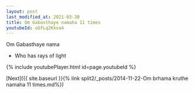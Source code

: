 ```yaml
---
layout: post
last_modified_at: 2021-03-30
title: Om Gabasthaye namaha 11 times
youtubeId: oGfLq2Kkva4
---
```

 
 
Om Gabasthaye nama 
 
 -  Who has rays of light 
 
  
 
  
 
 
 
 
 
 


{% include youtubePlayer.html id=page.youtubeId %}
 
[Next]({{ site.baseurl }}{% link  split2/_posts/2014-11-22-Om brhama kruthe namaha 11 times.md%})
 
